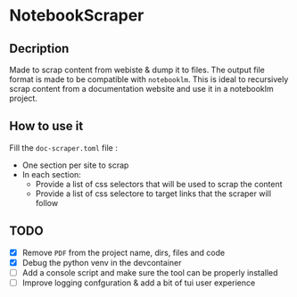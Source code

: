 # NotebookScraper

## Decription

Made to scrap content from webiste & dump it to files.
The output file format is made to be compatible with `notebooklm`.
This is ideal to recursively scrap content from a documentation website
and use it in a notebooklm project.

## How to use it

Fill the `doc-scraper.toml` file :

- One section per site to scrap
- In each section:
  - Provide a list of css selectors that will be used to scrap the content
  - Provide a list of css selectore to target links that the scraper will follow

## TODO

- [x] Remove `PDF` from the project name, dirs, files and code
- [x] Debug the python venv in the devcontainer
- [ ] Add a console script and make sure the tool can be properly installed
- [ ] Improve logging confguration & add a bit of tui user experience
